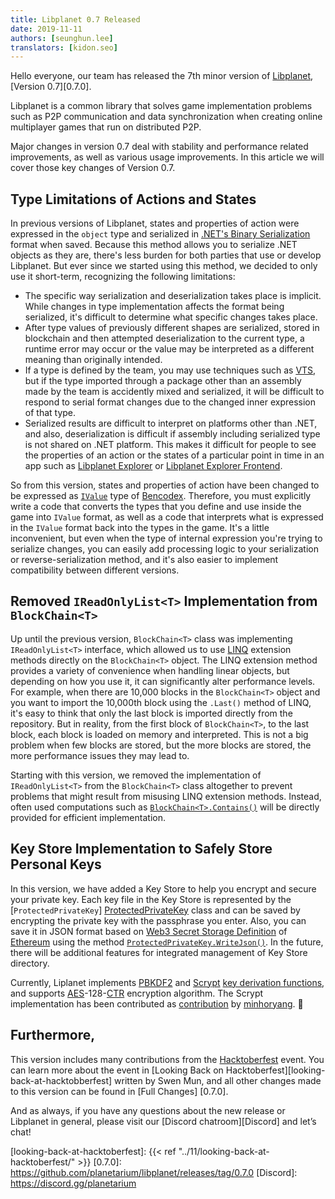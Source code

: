```yaml
---
title: Libplanet 0.7 Released
date: 2019-11-11
authors: [seunghun.lee]
translators: [kidon.seo]
---
```


Hello everyone, our team has released the 7th minor version of [Libplanet], [Version 0.7][0.7.0].

Libplanet is a common library that solves game implementation problems such as P2P communication and data synchronization when creating online multiplayer games that run on distributed P2P.

Major changes in version 0.7 deal with stability and performance related improvements, as well as various usage improvements. In this article we will cover those key changes of Version 0.7.

[Libplanet]: https://libplanet.io/

Type Limitations of Actions and States
------------------------

In previous versions of Libplanet, states and properties of action were expressed in the `object` type and serialized in [.NET's Binary Serialization][Binary Serialization] format when saved. Because this method allows you to serialize .NET objects as they are, there's less burden for both parties that use or develop Libplanet. But ever since we started using this method, we decided to only use it short-term, recognizing the following limitations:

- The specific way serialization and deserialization takes place is implicit. While changes in type implementation affects the format being serialized, it's difficult to determine what specific changes takes place.
- After type values of previously different shapes are serialized, stored in blockchain and then attempted deserialization to the current type, a runtime error may occur or the value may be interpreted as a different meaning than originally intended.
- If a type is defined by the team, you may use techniques such as [VTS], but if the type imported through a package other than an assembly made by the team is accidently mixed and serialized, it will be difficult to respond to serial format changes due to the changed inner expression of that type.
- Serialized results are difficult to interpret on platforms other than .NET, and also, deserialization is difficult if assembly including serialized type is not shared on .NET platform. This makes it difficult for people to see the properties of an action or the states of a particular point in time in an app such as [Libplanet Explorer] or [Libplanet Explorer Frontend].

[VTS]: https://docs.microsoft.com/en-us/dotnet/standard/serialization/version-tolerant-serialization
[Libplanet Explorer Frontend]: https://docs.microsoft.com/en-us/dotnet/standard/serialization/version-tolerant-serialization

So from this version, states and properties of action have been changed to be expressed as [`IValue`][IValue] type of [Bencodex]. Therefore, you must explicitly write a code that converts the types that you define and use inside the game into `IValue` format, as well as a code that interprets what is expressed in the `IValue` format back into the types in the game. It's a little inconvenient, but even when the type of internal expression you're trying to serialize changes, you can easily add processing logic to your serialization or reverse-serialization method, and it's also easier to implement compatibility between different versions.

[Binary Serialization]: https://docs.microsoft.com/en-us/dotnet/standard/serialization/binary-serialization
[Libplanet Explorer]: https://github.com/planetarium/libplanet-explorer
[Bencodex]: https://github.com/planetarium/bencodex.net
[IValue]: https://github.com/planetarium/bencodex.net/blob/0.2.0/Bencodex/Types/IValue.cs


Removed `IReadOnlyList<T>` Implementation from `BlockChain<T>`
--------------------------------------------------------------

Up until the previous version, `BlockChain<T>` class was implementing `IReadOnlyList<T>` interface, which allowed us to use [LINQ] extension methods directly on the `BlockChain<T>` object. The LINQ extension method provides a variety of convenience when handling linear objects, but depending on how you use it, it can significantly alter performance levels. For example, when there are 10,000 blocks in the `BlockChain<T>` object and you want to import the 10,000th block using the `.Last()` method of LINQ, it's easy to think that only the last block is imported directly from the repository. But in reality, from the first block of `BlockChain<T>`, to the last block, each block is loaded on memory and interpreted. This is not a big problem when few blocks are stored, but the more blocks are stored, the more performance issues they may lead to.

Starting with this version, we removed the implementation of `IReadOnlyList<T>` from the `BlockChain<T>` class altogether to prevent problems that might result from misusing LINQ extension methods. Instead, often used computations such as [`BlockChain<T>.Contains()`][BlockChain<T>.Contains] will be directly provided for efficient implementation.

[BlockChain<T>.Contains]: https://docs.libplanet.io/0.7.0/api/Libplanet.Blockchain.BlockChain-1.html#Libplanet_Blockchain_BlockChain_1_Contains_Libplanet_Blocks_Block__0__

[LINQ]: https://docs.microsoft.com/en-us/dotnet/csharp/programming-guide/concepts/linq/


Key Store Implementation to Safely Store Personal Keys
----------------------------------------------

In this version, we have added a Key Store to help you encrypt and secure your private key. Each key file in the Key Store is represented by the [`ProtectedPrivateKey`] [ProtectedPrivateKey] class and can be saved by encrypting the private key with the passphrase you enter. Also, you can save it in JSON format based on [Web3 Secret Storage Definition] of [Ethereum] using the method [`ProtectedPrivateKey.WriteJson()`][ProtectedPrivateKey.WriteJson]. In the future, there will be additional features for integrated management of Key Store directory.

[ProtectedPrivateKey]: https://docs.libplanet.io/0.7.0/api/Libplanet.KeyStore.ProtectedPrivateKey.html
[ProtectedPrivateKey.WriteJson]: https://docs.libplanet.io/0.7.0/api/Libplanet.KeyStore.ProtectedPrivateKey.html#Libplanet_KeyStore_ProtectedPrivateKey_WriteJson_Stream_System_Nullable_Guid___

Currently, Liplanet implements [PBKDF2] and [Scrypt] [key derivation functions], and supports [AES]-128-[CTR] encryption algorithm. The Scrypt implementation has been contributed as [contribution][#654] by [minhoryang]. 🎉

[Ethereum]: https://en.wikipedia.org/wiki/Ethereum
[Web3 Secret Storage Definition]: https://github.com/ethereum/wiki/wiki/Web3-Secret-Storage-Definition
[key derivation functions]: https://en.wikipedia.org/wiki/Key_derivation_function
[PBKDF2]: https://en.wikipedia.org/wiki/PBKDF2
[Scrypt]: https://en.wikipedia.org/wiki/Scrypt
[AES]: https://en.wikipedia.org/wiki/Advanced_Encryption_Standard
[CTR]: https://en.wikipedia.org/wiki/Block_cipher_mode_of_operation#Counter_(CTR)
[minhoryang]: https://github.com/minhoryang
[#654]: https://github.com/planetarium/libplanet/pull/654


Furthermore,
----

This version includes many contributions from the [Hacktoberfest] event. You can learn more about the event in [Looking Back on Hacktoberfest][looking-back-at-hacktobberfest] written by Swen Mun, and all other changes made to this version can be found in [Full Changes] [0.7.0].

And as always, if you have any questions about the new release or Libplanet in general, please visit our [Discord chatroom][Discord] and let’s chat!

[Hacktoberfest]: https://hacktoberfest.digitalocean.com/
[looking-back-at-hacktoberfest]: {{< ref "../11/looking-back-at-hacktoberfest/" >}}
[0.7.0]: https://github.com/planetarium/libplanet/releases/tag/0.7.0
[Discord]: https://discord.gg/planetarium
